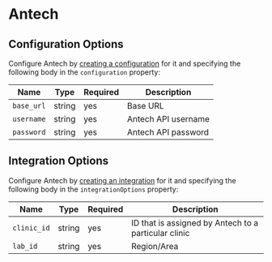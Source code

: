 # Antech

## Configuration Options
Configure Antech by [creating a configuration](/docs/dmi/api/operations/create-a-provider-configuration) for it and specifying the following body in the `configuration` property:

| Name       | Type   | Required  | Description         |
|------------|--------|-----------|---------------------|
| `base_url` | string | yes       | Base URL            |
| `username` | string | yes       | Antech API username |
| `password` | string | yes       | Antech API password |

## Integration Options
Configure Antech by [creating an integration](/docs/dmi/api/operations/create-a-integration) for it and specifying the following body in the `integrationOptions` property:

| Name        | Type   | Required   | Description                                          |
|-------------|--------|------------|------------------------------------------------------|
| `clinic_id` | string | yes        | ID that is assigned by Antech to a particular clinic |
| `lab_id`    | string | yes        | Region/Area                                          |
